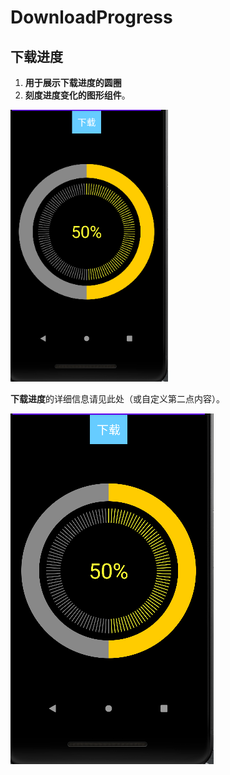 # DownloadProgress
## 下载进度
1. **用于展示下载进度的圆圈**
2. **刻度进度变化的图形组件**。

<a href="./a.png" target="_blank"><img src="./a.png" alt="下载进度圆圈及刻度进度示例" style="width: 50%;"></a>

**下载进度**的详细信息请见此处（或自定义第二点内容）。

![下载进度圆圈示例](./a.png)